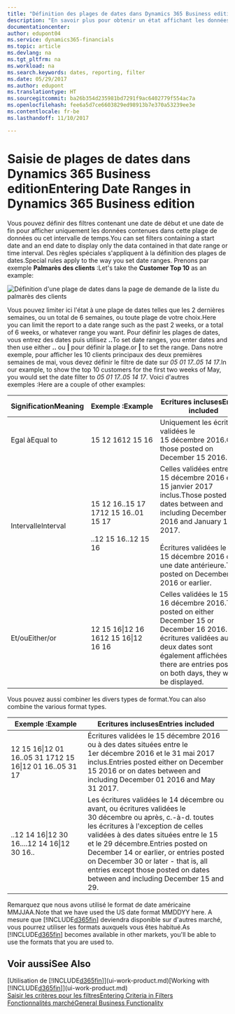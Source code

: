 ```yaml
---
title: "Définition des plages de dates dans Dynamics 365 Business edition | Microsoft Docs"
description: "En savoir plus pour obtenir un état affichant les données de périodes spécifiques à l'aide de plages de dates dans Dynamics 365 Business edition."
documentationcenter: 
author: edupont04
ms.service: dynamics365-financials
ms.topic: article
ms.devlang: na
ms.tgt_pltfrm: na
ms.workload: na
ms.search.keywords: dates, reporting, filter
ms.date: 05/29/2017
ms.author: edupont
ms.translationtype: HT
ms.sourcegitcommit: ba26b354d235981bd7291f9ac6402779f554ac7a
ms.openlocfilehash: fee6a5d7ce6603829ed98913b7e370a53239ee3e
ms.contentlocale: fr-be
ms.lasthandoff: 11/10/2017

---
```

# <a name="entering-date-ranges-in-dynamics-365-business-edition"></a><span data-ttu-id="01699-103">Saisie de plages de dates dans Dynamics 365 Business edition</span><span class="sxs-lookup"><span data-stu-id="01699-103">Entering Date Ranges in Dynamics 365 Business edition</span></span> 
<span data-ttu-id="01699-104">Vous pouvez définir des filtres contenant une date de début et une date de fin pour afficher uniquement les données contenues dans cette plage de données ou cet intervalle de temps.</span><span class="sxs-lookup"><span data-stu-id="01699-104">You can set filters containing a start date and an end date to display only the data contained in that date range or time interval.</span></span> <span data-ttu-id="01699-105">Des règles spéciales s'appliquent à la définition des plages de dates.</span><span class="sxs-lookup"><span data-stu-id="01699-105">Special rules apply to the way you set date ranges.</span></span> <span data-ttu-id="01699-106">Prenons par exemple **Palmarès des clients** :</span><span class="sxs-lookup"><span data-stu-id="01699-106">Let's take the **Customer Top 10** as an example:</span></span>

![Définition d'une plage de dates dans la page de demande de la liste du palmarès des clients](./media/ui-enter-date-ranges/customer-top10-list.png)

<span data-ttu-id="01699-108">Vous pouvez limiter ici l'état à une plage de dates telles que les 2 dernières semaines, ou un total de 6 semaines, ou toute plage de votre choix.</span><span class="sxs-lookup"><span data-stu-id="01699-108">Here you can limit the report to a date range such as the past 2 weeks, or a total of 6 weeks, or whatever range you want.</span></span> <span data-ttu-id="01699-109">Pour définir les plages de dates, vous entrez des dates puis utilisez **..**</span><span class="sxs-lookup"><span data-stu-id="01699-109">To set date ranges, you enter dates and then use either **..**</span></span> <span data-ttu-id="01699-110">ou **|** pour définir la plage.</span><span class="sxs-lookup"><span data-stu-id="01699-110">or **|** to set the range.</span></span> <span data-ttu-id="01699-111">Dans notre exemple, pour afficher les 10 clients principaux des deux premières semaines de mai, vous devez définir le filtre de date sur *05 01 17..05 14 17*.</span><span class="sxs-lookup"><span data-stu-id="01699-111">In our example, to show the top 10 customers for the first two weeks of May, you would set the date filter to *05 01 17..05 14 17*.</span></span>
<span data-ttu-id="01699-112">Voici d'autres exemples :</span><span class="sxs-lookup"><span data-stu-id="01699-112">Here are a couple of other examples:</span></span>

| <span data-ttu-id="01699-113">Signification</span><span class="sxs-lookup"><span data-stu-id="01699-113">Meaning</span></span> | <span data-ttu-id="01699-114">Exemple :</span><span class="sxs-lookup"><span data-stu-id="01699-114">Example</span></span> | <span data-ttu-id="01699-115">Ecritures incluses</span><span class="sxs-lookup"><span data-stu-id="01699-115">Entries included</span></span> |
|---|---|---|
|<span data-ttu-id="01699-116">Egal à</span><span class="sxs-lookup"><span data-stu-id="01699-116">Equal to</span></span>| <span data-ttu-id="01699-117">15 12 16</span><span class="sxs-lookup"><span data-stu-id="01699-117">12 15 16</span></span> |<span data-ttu-id="01699-118">Uniquement les écritures validées le 15 décembre 2016.</span><span class="sxs-lookup"><span data-stu-id="01699-118">Only those posted on December 15 2016.</span></span>|
|<span data-ttu-id="01699-119">Intervalle</span><span class="sxs-lookup"><span data-stu-id="01699-119">Interval</span></span>| <span data-ttu-id="01699-120">15 12 16..15 17 17</span><span class="sxs-lookup"><span data-stu-id="01699-120">12 15 16..01 15 17</span></span><br /><br /><span data-ttu-id="01699-121">..12 15 16</span><span class="sxs-lookup"><span data-stu-id="01699-121">..12 15 16</span></span>|<span data-ttu-id="01699-122">Celles validées entre le 15 décembre 2016 et le 15 janvier 2017 inclus.</span><span class="sxs-lookup"><span data-stu-id="01699-122">Those posted on dates between and including December 15 2016 and January 15 2017.</span></span><br /><br /><span data-ttu-id="01699-123">Écritures validées le 15 décembre 2016 ou à une date antérieure.</span><span class="sxs-lookup"><span data-stu-id="01699-123">Those posted on December 15 2016 or earlier.</span></span>|
|<span data-ttu-id="01699-124">Et/ou</span><span class="sxs-lookup"><span data-stu-id="01699-124">Either/or</span></span>|<span data-ttu-id="01699-125">12 15 16&#124;12 16 16</span><span class="sxs-lookup"><span data-stu-id="01699-125">12 15 16&#124;12 16 16</span></span>|<span data-ttu-id="01699-126">Celles validées le 15 ou le 16 décembre 2016.</span><span class="sxs-lookup"><span data-stu-id="01699-126">Those posted on either December 15 or December 16 2016.</span></span> <span data-ttu-id="01699-127">Les écritures validées aux deux dates sont également affichées.</span><span class="sxs-lookup"><span data-stu-id="01699-127">If there are entries posted on both days, they will all be displayed.</span></span>|

<span data-ttu-id="01699-128">Vous pouvez aussi combiner les divers types de format.</span><span class="sxs-lookup"><span data-stu-id="01699-128">You can also combine the various format types.</span></span>

| <span data-ttu-id="01699-129">Exemple :</span><span class="sxs-lookup"><span data-stu-id="01699-129">Example</span></span> | <span data-ttu-id="01699-130">Ecritures incluses</span><span class="sxs-lookup"><span data-stu-id="01699-130">Entries included</span></span> |
|---|---|
|<span data-ttu-id="01699-131">12 15 16&#124;12 01 16..05 31 17</span><span class="sxs-lookup"><span data-stu-id="01699-131">12 15 16&#124;12 01 16..05 31 17</span></span> | <span data-ttu-id="01699-132">Écritures validées le 15 décembre 2016 ou à des dates situées entre le 1er décembre 2016 et le 31 mai 2017 inclus.</span><span class="sxs-lookup"><span data-stu-id="01699-132">Entries posted either on December 15 2016 or on dates between and including December 01 2016 and May 31 2017.</span></span> |
|<span data-ttu-id="01699-133">..12 14 16&#124;12 30 16..</span><span class="sxs-lookup"><span data-stu-id="01699-133">..12 14 16&#124;12 30 16..</span></span> | <span data-ttu-id="01699-134">Les écritures validées le 14 décembre ou avant, ou écritures validées le 30 décembre ou après, c.-à-d. toutes les écritures à l'exception de celles validées à des dates situées entre le 15 et le 29 décembre.</span><span class="sxs-lookup"><span data-stu-id="01699-134">Entries posted on December 14 or earlier, or entries posted on December 30 or later - that is, all entries except those posted on dates between and including December 15 and 29.</span></span> |

<span data-ttu-id="01699-135">Remarquez que nous avons utilisé le format de date américaine MMJJAA.</span><span class="sxs-lookup"><span data-stu-id="01699-135">Note that we have used the US date format MMDDYY here.</span></span> <span data-ttu-id="01699-136">A mesure que [!INCLUDE[d365fin](includes/d365fin_md.md)] deviendra disponible sur d'autres marché, vous pourrez utiliser les formats auxquels vous êtes habitué.</span><span class="sxs-lookup"><span data-stu-id="01699-136">As [!INCLUDE[d365fin](includes/d365fin_md.md)] becomes available in other markets, you'll be able to use the formats that you are used to.</span></span>

## <a name="see-also"></a><span data-ttu-id="01699-137">Voir aussi</span><span class="sxs-lookup"><span data-stu-id="01699-137">See Also</span></span>
<span data-ttu-id="01699-138">[Utilisation de [!INCLUDE[d365fin](includes/d365fin_long_md.md)]](ui-work-product.md)</span><span class="sxs-lookup"><span data-stu-id="01699-138">[Working with [!INCLUDE[d365fin](includes/d365fin_long_md.md)]](ui-work-product.md)</span></span>  
[<span data-ttu-id="01699-139">Saisir les critères pour les filtres</span><span class="sxs-lookup"><span data-stu-id="01699-139">Entering Criteria in Filters </span></span>](ui-enter-criteria-filters.md)  
[<span data-ttu-id="01699-140">Fonctionnalités marché</span><span class="sxs-lookup"><span data-stu-id="01699-140">General Business Functionality</span></span>](ui-across-business-areas.md)

